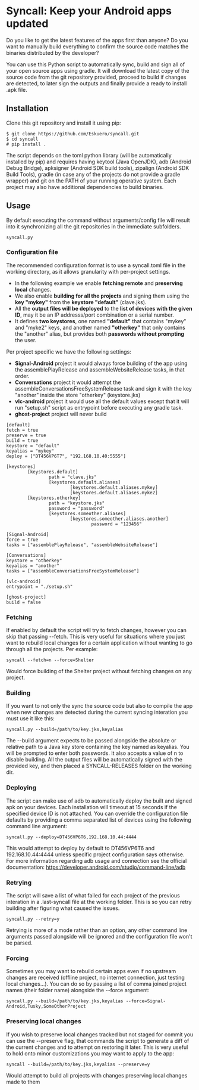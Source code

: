 
# Syncall: Keep your Android apps updated
Do you like to get the latest features of the apps first than anyone?
Do you want to manually build everything to confirm the source code matches the binaries distributed by the developer?

You can use this Python script to automatically sync, build and sign all of your open source apps using gradle. It will download the latest copy of the source code from the git repository provided, proceed to build if changes are detected, to later sign the outputs and finally provide a ready to install .apk file.

## Installation
Clone this git repository and install it using pip:
```
$ git clone https://github.com/Eskuero/syncall.git
$ cd syncall
# pip install .
```

The script depends on the toml python library (will be automatically installed by pip) and requires having keytool (Java OpenJDK), adb (Android Debug Bridge), apksigner (Android SDK build tools), zipalign (Android SDK Build Tools), gradle (in case any of the projects do not provide a gradle wrapper) and git on the PATH of your running operative system.
Each project may also have additional dependencies to build binaries.

## Usage
By default executing the command without arguments/config file will result into it synchronizing all the git repositories in the immediate subfolders.
```
syncall.py
```

### Configuration file
The recommended configuration format is to use a syncall.toml file in the working directory, as it allows granularity with per-project settings.

- In the following example we enable **fetching remote** and **preserving local** changes.
- We also enable **building for all the projects** and signing them using the **key "mykey"** from the **keystore "default"** (clave.jks).
- All the **output files will be deployed** to the **list of devices with the given ID**, may it be an IP addresss/port combination or a serial number.
- It defines **two keystores**, one named **"default"** that contains "mykey" and "myke2" keys, and another named **"otherkey"** that only contains the "another" alias, but provides both **passwords without prompting** the user.

Per project specific we have the following settings:
- **Signal-Android** project it would always force building of the app using the assemblePlayRelease and assembleWebsiteRelease tasks, in that order.
- **Conversations** project it would attempt the assembleConversationsFreeSystemRelease task and sign it with the key "another" inside the store "otherkey" (keystore.jks)
- **vlc-android** project it would use all the default values except that it will run "setup.sh" script as entrypoint before executing any gradle task.
- **ghost-project** project will never build
```
[default]
fetch = true
preserve = true
build = true
keystore = "default"
keyalias = "mykey"
deploy = ["DT456VP6T7", "192.168.10.40:5555"]

[keystores]
        [keystores.default]
                path = "clave.jks"
                [keystores.default.aliases]
                        [keystores.default.aliases.mykey]
                        [keystores.default.aliases.myke2]
        [keystores.otherkey]
                path = "keystore.jks"
                password = "password"
                [keystores.someother.aliases]
                        [keystores.someother.aliases.another]
                                password = "123456"

[Signal-Android]
force = true
tasks = ["assemblePlayRelease", "assembleWebsiteRelease"]

[Conversations]
keystore = "otherkey"
keyalias = "another"
tasks = ["assembleConversationsFreeSystemRelease"]

[vlc-android]
entrypoint = "./setup.sh"

[ghost-project]
build = false
```

### Fetching
If enabled by default the script will try to fetch changes, however you can skip that passing --fetch. This is very useful for situations where you just want to rebuild local changes for a certain application without wanting to go through all the projects. Per example:
```
syncall --fetch=n --force=Shelter
```
Would force building of the Shelter project without fetching changes on any project.

### Building
If you want to not only the sync the source code but also to compile the app when new changes are detected during the current syncing interation you must use it like this:
```
syncall.py --build=/path/to/key.jks,keyalias
```
The --build argument expects to be passed alongside the absolute or relative path to a Java key store containing the key named as keyalias. You will be prompted to enter both passwords. It also accepts a value of n to disable building.
All the output files will be automatically signed with the provided key, and then placed a SYNCALL-RELEASES folder on the working dir.

### Deploying
The script can make use of adb to automatically deploy the built and signed apk on your devices. Each installation will timeout at 15 seconds if the specified device ID is not attached. You can override the configuration file defaults by providing a comma separated list of devices using the following command line argument:
```
syncall.py --deploy=DT456VP6T6,192.168.10.44:4444
```
This would attempt to deploy by default to DT456VP6T6 and 192.168.10.44:4444 unless specific project configuration says otherwise.
For more information regarding adb usage and connection see the official documentation:
<https://developer.android.com/studio/command-line/adb>

### Retrying
The script will save a list of what failed for each project of the previous interation in a .last-syncall file at the working folder. This is so you can retry building after figuring what caused the issues.
```
syncall.py --retry=y
```
Retrying is more of a mode rather than an option, any other command line arguments passed alongside will be ignored and the configuration file won't be parsed.

### Forcing
Sometimes you may want to rebuild certain apps even if no upstream changes are received (offline project, no internet connection, just testing local changes...). You can do so by passing a list of comma joined project names (their folder name) alongside the --force argument:
```
syncall.py --build=/path/to/key.jks,keyalias --force=Signal-Android,Tusky,SomeOtherProject
```

### Preserving local changes
If you wish to preserve local changes tracked but not staged for commit you can use the --preserve flag, that commands the script to generate a diff of the current changes and to attempt on restoring it later. This is very useful to hold onto minor customizations you may want to apply to the app:
```
syncall --build=/path/to/key.jks,keyalias --preserve=y
```
Would attempt to build all projects with changes preserving local changes made to them
